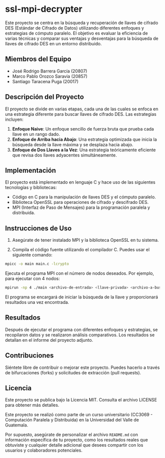 # ssl-mpi-decrypter

Este proyecto se centra en la búsqueda y recuperación de llaves de cifrado DES (Estándar de Cifrado de Datos) utilizando diferentes enfoques y estrategias de cómputo paralelo. El objetivo es evaluar la eficiencia de varias técnicas y comparar sus ventajas y desventajas para la búsqueda de llaves de cifrado DES en un entorno distribuido.

## Miembros del Equipo

- José Rodrigo Barrera García (20807)
- Marco Pablo Orozco Saravia (20857)
- Santiago Taracena Puga (20017)

## Descripción del Proyecto

El proyecto se divide en varias etapas, cada una de las cuales se enfoca en una estrategia diferente para buscar llaves de cifrado DES. Las estrategias incluyen:

1. **Enfoque Naive**: Un enfoque sencillo de fuerza bruta que prueba cada llave en un rango dado.
2. **Enfoque de Arriba hacia Abajo**: Una estrategia optimizada que inicia la búsqueda desde la llave máxima y se desplaza hacia abajo.
3. **Enfoque de Dos Llaves a la Vez**: Una estrategia teóricamente eficiente que revisa dos llaves adyacentes simultáneamente.

## Implementación

El proyecto está implementado en lenguaje C y hace uso de las siguientes tecnologías y bibliotecas:

- Código en C para la manipulación de llaves DES y el cómputo paralelo.
- Biblioteca OpenSSL para operaciones de cifrado y descifrado DES.
- MPI (Interfaz de Paso de Mensajes) para la programación paralela y distribuida.

## Instrucciones de Uso

1. Asegúrate de tener instalado MPI y la biblioteca OpenSSL en tu sistema.

2. Compila el código fuente utilizando el compilador C. Puedes usar el siguiente comando:

```bash
mpicc -o main main.c -lcrypto
```

Ejecuta el programa MPI con el número de nodos deseados. Por ejemplo, para ejecutar con 4 nodos:

```bash
mpirun -np 4 ./main <archivo-de-entrada> <llave-privada> <archivo-a-buscar>
```

El programa se encargará de iniciar la búsqueda de la llave y proporcionará resultados una vez encontrada.

## Resultados

Después de ejecutar el programa con diferentes enfoques y estrategias, se recopilaron datos y se realizaron análisis comparativos. Los resultados se detallan en el informe del proyecto adjunto.

## Contribuciones

Siéntete libre de contribuir o mejorar este proyecto. Puedes hacerlo a través de bifurcaciones (forks) y solicitudes de extracción (pull requests).

## Licencia

Este proyecto se publica bajo la Licencia MIT. Consulta el archivo LICENSE para obtener más detalles.

Este proyecto se realizó como parte de un curso universitario (CC3069 - Computación Paralela y Distribuida) en la Universidad del Valle de Guatemala.

Por supuesto, asegúrate de personalizar el archivo `README.md` con información específica de tu proyecto, como los resultados reales que obtuviste y cualquier detalle adicional que desees compartir con los usuarios y colaboradores potenciales.

